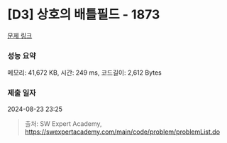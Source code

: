 # [D3] 상호의 배틀필드 - 1873 

[문제 링크](https://swexpertacademy.com/main/code/problem/problemDetail.do?contestProbId=AV5LyE7KD2ADFAXc) 

### 성능 요약

메모리: 41,672 KB, 시간: 249 ms, 코드길이: 2,612 Bytes

### 제출 일자

2024-08-23 23:25



> 출처: SW Expert Academy, https://swexpertacademy.com/main/code/problem/problemList.do